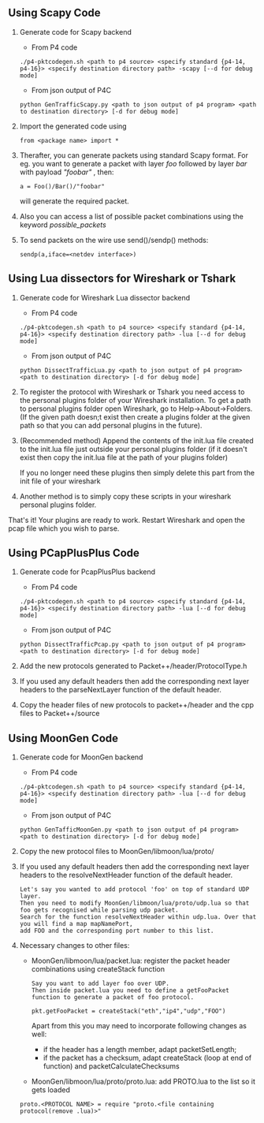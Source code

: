 ## Using Scapy Code

1. Generate code for Scapy backend
    * From P4 code
    ```
    ./p4-pktcodegen.sh <path to p4 source> <specify standard {p4-14, p4-16}> <specify destination directory path> -scapy [--d for debug mode]
    ```

    * From json output of P4C 
    ```
    python GenTrafficScapy.py <path to json output of p4 program> <path to destination directory> [-d for debug mode]
    ```

2. Import the generated code using
    ```
    from <package name> import *
    ```

3. Therafter, you can generate packets using standard Scapy format. For eg. you want to generate a packet with layer _foo_ followed by layer _bar_ with payload _"foobar"_ , then:
    ```
    a = Foo()/Bar()/"foobar"
    ```
    will generate the required packet.

4. Also you can access a list of possible packet combinations using the keyword *possible_packets*
5. To send packets on the wire use send()/sendp() methods:
    ```
    sendp(a,iface=<netdev interface>)
    ```

## Using Lua dissectors for Wireshark or Tshark

1. Generate code for Wireshark Lua dissector backend
    * From P4 code
    ```
    ./p4-pktcodegen.sh <path to p4 source> <specify standard {p4-14, p4-16}> <specify destination directory path> -lua [--d for debug mode]
    ```

    * From json output of P4C 
    ```
    python DissectTrafficLua.py <path to json output of p4 program> <path to destination directory> [-d for debug mode]
    ```
2. To register the protocol with Wireshark or Tshark you need access to the personal plugins folder of your Wireshark installation.
    To get a path to personal plugins folder open Wireshark, go to Help->About->Folders. 
    (If the given path doesn;t exist then create a plugins folder at the given path so that you can add personal plugins in the future).

3. (Recommended method) Append the contents of the init.lua file created to the init.lua file just outside your personal plugins folder 
(if it doesn't exist then copy the init.lua file at the path of your plugins folder)

    If you no longer need these plugins then simply delete this part from the init file of your wireshark

4. Another method is to simply copy these scripts in your wireshark personal plugins folder.

That's it! Your plugins are ready to work. Restart Wireshark and open the pcap file which you wish to parse.

## Using PCapPlusPlus Code

1. Generate code for PcapPlusPlus backend
    * From P4 code
    ```
    ./p4-pktcodegen.sh <path to p4 source> <specify standard {p4-14, p4-16}> <specify destination directory path> -lua [--d for debug mode]
    ```

    * From json output of P4C 
    ```
    python DissectTrafficPcap.py <path to json output of p4 program> <path to destination directory> [-d for debug mode]
    ```

2. Add the new protocols generated to Packet++/header/ProtocolType.h

3. If you used any default headers then add the corresponding next layer headers to the parseNextLayer function of the default header.

4. Copy the header files of new protocols to packet++/header and the cpp files to Packet++/source

## Using MoonGen Code

1. Generate code for MoonGen backend
    * From P4 code
    ```
    ./p4-pktcodegen.sh <path to p4 source> <specify standard {p4-14, p4-16}> <specify destination directory path> -lua [--d for debug mode]
    ```

    * From json output of P4C 
    ```
    python GenTafficMoonGen.py <path to json output of p4 program> <path to destination directory> [-d for debug mode]
    ```

2. Copy the new protocol files to MoonGen/libmoon/lua/proto/    

3. If you used any default headers then add the corresponding next layer headers to the resolveNextHeader function of the default header.
    ```
    Let's say you wanted to add protocol 'foo' on top of standard UDP layer. 
    Then you need to modify MoonGen/libmoon/lua/proto/udp.lua so that foo gets recognised while parsing udp packet.
    Search for the function resolveNextHeader within udp.lua. Over that you will find a map mapNamePort, 
    add FOO and the corresponding port number to this list.
    ```
    
    
4. Necessary changes to other files:
    - MoonGen/libmoon/lua/packet.lua: register the packet header combinations using createStack function
        ```
        Say you want to add layer foo over UDP. 
        Then inside packet.lua you need to define a getFooPacket function to generate a packet of foo protocol.
        
        pkt.getFooPacket = createStack("eth","ip4","udp","FOO")
        ```
        Apart from this you may need to incorporate following changes as well:
        -  if the header has a length member, adapt packetSetLength; 
        - if the packet has a checksum, adapt createStack (loop at end of function) and packetCalculateChecksums

     - MoonGen/libmoon/lua/proto/proto.lua: add PROTO.lua to the list so it gets loaded
     ```
     proto.<PROTOCOL NAME> = require "proto.<file containing protocol(remove .lua)>"
     ```
